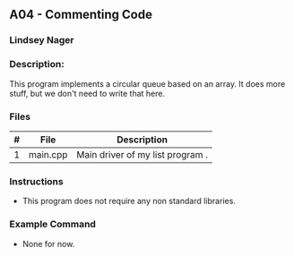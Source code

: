 ## A04 - Commenting Code
### Lindsey Nager
### Description:

This program implements a circular queue based on an array. It does more stuff, but we don't need to write that here.

### Files

|   #   | File     | Description                      |
| :---: | -------- | -------------------------------- |
|   1   | main.cpp | Main driver of my list program . |


### Instructions

- This program does not require any non standard libraries.

### Example Command

- None for now.
